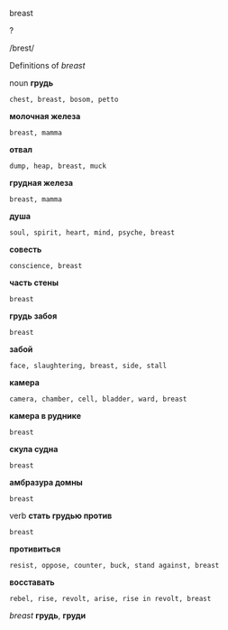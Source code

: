 breast

?

/brest/

Definitions of _breast_

noun
**грудь**

    chest, breast, bosom, petto
**молочная железа**

    breast, mamma
**отвал**

    dump, heap, breast, muck
**грудная железа**

    breast, mamma
**душа**

    soul, spirit, heart, mind, psyche, breast
**совесть**

    conscience, breast
**часть стены**

    breast
**грудь забоя**

    breast
**забой**

    face, slaughtering, breast, side, stall
**камера**

    camera, chamber, cell, bladder, ward, breast
**камера в руднике**

    breast
**скула судна**

    breast
**амбразура домны**

    breast

verb
**стать грудью против**

    breast
**противиться**

    resist, oppose, counter, buck, stand against, breast
**восставать**

    rebel, rise, revolt, arise, rise in revolt, breast

_breast_
**грудь**, **груди**